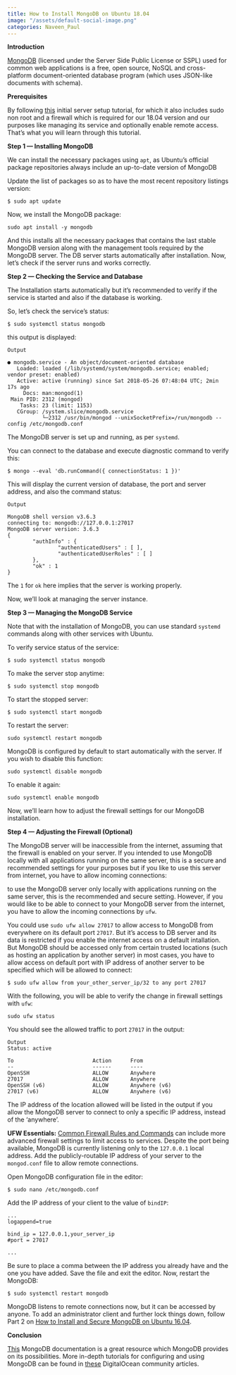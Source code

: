 ```yaml
---
title: How to Install MongoDB on Ubuntu 18.04
image: "/assets/default-social-image.png"
categories: Naveen_Paul
---
```


**Introduction**

[MongoDB](https://www.mongodb.com/) (licensed under the Server Side Public License or SSPL) used for common web applications is a free, open source, NoSQL and cross-platform document-oriented database program (which uses JSON-like documents with schema).

**Prerequisites**

By following [this](https://www.digitalocean.com/community/tutorials/initial-server-setup-with-ubuntu-18-04) initial server setup tutorial, for which it also includes sudo non root and a firewall which is required for our 18.04 version and our purposes like managing its service and optionally enable remote access. That’s what you will learn through this tutorial.

**Step 1 — Installing MongoDB**

We can install the necessary packages using `apt`, as Ubuntu’s official package repositories always include an up-to-date version of MongoDB

Update the list of packages so as to have the most recent repository listings version:

`$ sudo apt update`

Now, we install the MongoDB package:

`sudo apt install -y mongodb`

And this installs all the necessary packages that contains the last stable MongoDB version along with the management tools required by the MongoDB server. The DB server starts automatically after installation. Now, let’s check if the server runs and works correctly.

**Step 2 — Checking the Service and Database**

The Installation starts automatically but it’s recommended to verify if the service is started and also if the database is working.

So, let’s check the service’s status:

`$ sudo systemctl status mongodb`

this output is displayed:

```
Output

● mongodb.service - An object/document-oriented database
   Loaded: loaded (/lib/systemd/system/mongodb.service; enabled; vendor preset: enabled)
   Active: active (running) since Sat 2018-05-26 07:48:04 UTC; 2min 17s ago
     Docs: man:mongod(1)
 Main PID: 2312 (mongod)
    Tasks: 23 (limit: 1153)
   CGroup: /system.slice/mongodb.service
           └─2312 /usr/bin/mongod --unixSocketPrefix=/run/mongodb --config /etc/mongodb.conf
```

The MongoDB server is set up and running, as per `systemd`.

You can connect to the database and execute diagnostic command to verify this:

`$ mongo --eval 'db.runCommand({ connectionStatus: 1 })'`

This will display the current version of database, the port and server address, and also the command status:

```
Output

MongoDB shell version v3.6.3
connecting to: mongodb://127.0.0.1:27017
MongoDB server version: 3.6.3
{
        "authInfo" : {
                "authenticatedUsers" : [ ],
                "authenticatedUserRoles" : [ ]
        },
        "ok" : 1
}
```

The `1` for `ok` here implies that the server is working properly.

Now, we’ll look at managing the server instance.

**Step 3 — Managing the MongoDB Service**

Note that with the installation of MongoDB, you can use standard `systemd` commands along with other services with Ubuntu.

To verify service status of the service:

`$ sudo systemctl status mongodb`

To make the server stop anytime:

`$ sudo systemctl stop mongodb`

To start the stopped server:

`$ sudo systemctl start mongodb`

To restart the server:

`sudo systemctl restart mongodb`

MongoDB is configured by default to start automatically with the server. If you wish to disable this function:

`sudo systemctl disable mongodb`

To enable it again:

`sudo systemctl enable mongodb`

Now, we’ll learn how to adjust the firewall settings for our MongoDB installation.

**Step 4 — Adjusting the Firewall (Optional)**

The MongoDB server will be inaccessible from the internet, assuming that the firewall is enabled on your server.
If you intended to use MongoDB locally with all applications running on the same server, this is a secure and recommended settings for your purposes but if you like to use this server from internet, you have to allow incoming connections:

to use the MongoDB server only locally with applications running on the same server, this is the recommended and secure setting. However, if you would like to be able to connect to your MongoDB server from the internet, you have to allow the incoming connections by `ufw`.

You could use `sudo ufw allow 27017` to allow access to MongoDB from everywhere on its default port `27017`. But it’s access to DB server and its data is restricted if you enable the internet access on a default intallation.
But MongoDB should be accessed only from certain trusted locations (such as hosting an application by another server) in most cases, you have to allow access on default port with IP address of another server to be specified which will be allowed to connect:

`$ sudo ufw allow from your_other_server_ip/32 to any port 27017`

With the following, you will be able to verify the change in firewall settings with `ufw`:

`sudo ufw status`

You should see the allowed traffic to port `27017` in the output:

```
Output
Status: active

To                         Action      From
--                         ------      ----
OpenSSH                    ALLOW       Anywhere
27017                      ALLOW       Anywhere
OpenSSH (v6)               ALLOW       Anywhere (v6)
27017 (v6)                 ALLOW       Anywhere (v6)
```

The IP address of the location allowed will be listed in the output if you allow the MongoDB server to connect to only a specific IP address, instead of the ‘anywhere’.

**UFW Essentials:** [Common Firewall Rules and Commands](https://www.digitalocean.com/community/tutorials/ufw-essentials-common-firewall-rules-and-commands) can include more advanced firewall settings to limit access to services. Despite the port being available, MongoDB is currently listening only to the `127.0.0.1` local address. Add the publicly-routable IP address of your server to the `mongod.conf` file to allow remote connections.

Open MongoDB configuration file in  the editor:

`$ sudo nano /etc/mongodb.conf`

Add the IP address of your client to the value of `bindIP`:

```
...
logappend=true

bind_ip = 127.0.0.1,your_server_ip
#port = 27017

...
```

Be sure to place a comma between the IP address you already have and the one you have added.
Save the file and exit the editor. Now, restart the MongoDB:

`$ sudo systemctl restart mongodb`

MongoDB listens to remote connections now, but it can be accessed by anyone. To add an administrator client and further lock things down, follow Part 2 on [How to Install and Secure MongoDB on Ubuntu 16.04](https://www.digitalocean.com/community/tutorials/how-to-install-and-secure-mongodb-on-ubuntu-16-04#part-two-securing-mongodb).

**Conclusion**

[This](https://docs.mongodb.com/v3.2/) MongoDB documentation is a great resource which MongoDB provides on its possibilities. More in-depth tutorials for configuring and using MongoDB can be found in [these](https://www.digitalocean.com/community/search?q=mongodb) DigitalOcean community articles.